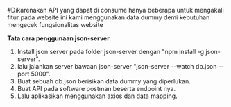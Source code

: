 #Dikarenakan API yang dapat di consume hanya beberapa untuk mengakali fitur pada website ini kami menggunakan data dummy demi kebutuhan
mengecek fungsionalitas website

**Tata cara penggunaan json-server**

1. Install json server pada folder json-server dengan "npm install -g json-server".
2. lalu jalankan server bawaan json-server "json-server --watch db.json --port 5000".
3. Buat sebuah db.json berisikan data dummy yang diperlukan.
4. Buat API pada software postman beserta endpoint nya.
5. Lalu aplikasikan menggunakan axios dan data mapping.
